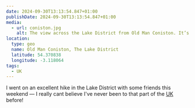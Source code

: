 ```yaml
---
date: 2024-09-30T13:13:54.847+01:00
publishDate: 2024-09-30T13:13:54.847+01:00
media:
  - url: coniston.jpg
    alt: The view across the Lake District from Old Man Coniston. It’s a grey day, but the landscape is a lush green.
location:
  type: geo
  name: Old Man Coniston, The Lake District
  latitude: 54.370838
  longitude: -3.118064
tags:
  - UK
---
```

I went on an excellent hike in the Lake District with some friends this weekend — I really cant believe I've never been to that part of the [UK](/tags/uk) before!
